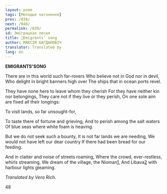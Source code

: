 ```yaml
---
layout: poem
tags: [Мелодыя натхнення]
prev: /038/
next: /040/
permalink: /039/
id: Эміграцкая песня
title: 🚧Emigrants’ song
author: МАКСІМ БАГДАНОВІЧ
translator: Translated by 
lang: en
---
```



 
**EMIGRANTS'SONG**

There are in this world such far-rovers Who believe not in God nor in devil, Who delight in bright banners high over The ships that in ocean ports revel.

They have none here to leave whom they cherish For they have neither kin nor belongings, They care not if they live or they perish, On one sole aim are fixed all their longings:

To visit lands, so far unsought-for,

To taste there of fortune and grieving, And to perish among the salt waters Of blue seas where white foam is heaving.

But we do not seek such a bounty, It is not far lands we are needing, We would not have left our dear country If there had been bread for our feeding.

And in clatter and noise of streets roaming, Where the crowd, ever-restless, whirls streaming, We dream of the village, the Nioman[1](#sdfootnote1sym), And Libava[2](#sdfootnote2sym) with harbour lights gleaming.

_Translated by Vera Rich._

48
